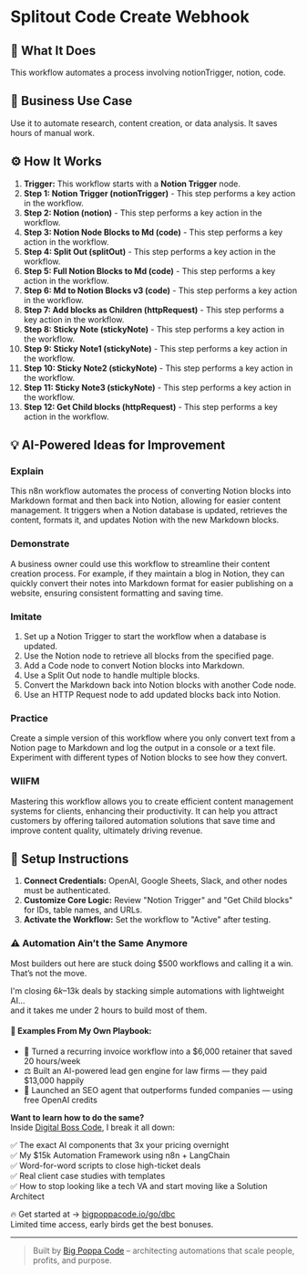 # Splitout Code Create Webhook

## 🚀 What It Does
This workflow automates a process involving notionTrigger, notion, code.

## 💼 Business Use Case
Use it to automate research, content creation, or data analysis. It saves hours of manual work.

## ⚙️ How It Works
1.  **Trigger:** This workflow starts with a **Notion Trigger** node.
2. **Step 1: Notion Trigger (notionTrigger)** - This step performs a key action in the workflow.
3. **Step 2: Notion (notion)** - This step performs a key action in the workflow.
4. **Step 3: Notion Node Blocks to Md (code)** - This step performs a key action in the workflow.
5. **Step 4: Split Out (splitOut)** - This step performs a key action in the workflow.
6. **Step 5: Full Notion Blocks to Md (code)** - This step performs a key action in the workflow.
7. **Step 6: Md to Notion Blocks v3 (code)** - This step performs a key action in the workflow.
8. **Step 7: Add blocks as Children (httpRequest)** - This step performs a key action in the workflow.
9. **Step 8: Sticky Note (stickyNote)** - This step performs a key action in the workflow.
10. **Step 9: Sticky Note1 (stickyNote)** - This step performs a key action in the workflow.
11. **Step 10: Sticky Note2 (stickyNote)** - This step performs a key action in the workflow.
12. **Step 11: Sticky Note3 (stickyNote)** - This step performs a key action in the workflow.
13. **Step 12: Get Child blocks (httpRequest)** - This step performs a key action in the workflow.

## 💡 AI-Powered Ideas for Improvement
### Explain
This n8n workflow automates the process of converting Notion blocks into Markdown format and then back into Notion, allowing for easier content management. It triggers when a Notion database is updated, retrieves the content, formats it, and updates Notion with the new Markdown blocks.

### Demonstrate
A business owner could use this workflow to streamline their content creation process. For example, if they maintain a blog in Notion, they can quickly convert their notes into Markdown format for easier publishing on a website, ensuring consistent formatting and saving time.

### Imitate
1. Set up a Notion Trigger to start the workflow when a database is updated.
2. Use the Notion node to retrieve all blocks from the specified page.
3. Add a Code node to convert Notion blocks into Markdown.
4. Use a Split Out node to handle multiple blocks.
5. Convert the Markdown back into Notion blocks with another Code node.
6. Use an HTTP Request node to add updated blocks back into Notion.

### Practice
Create a simple version of this workflow where you only convert text from a Notion page to Markdown and log the output in a console or a text file. Experiment with different types of Notion blocks to see how they convert.

### WIIFM
Mastering this workflow allows you to create efficient content management systems for clients, enhancing their productivity. It can help you attract customers by offering tailored automation solutions that save time and improve content quality, ultimately driving revenue.

## 🔧 Setup Instructions
1. **Connect Credentials:** OpenAI, Google Sheets, Slack, and other nodes must be authenticated.
2. **Customize Core Logic:** Review "Notion Trigger" and "Get Child blocks" for IDs, table names, and URLs.
3. **Activate the Workflow:** Set the workflow to "Active" after testing.

### ⚠️ Automation Ain’t the Same Anymore

Most builders out here are stuck doing $500 workflows and calling it a win.  
That’s not the move.  

I'm closing $6k–$13k deals by stacking simple automations with lightweight AI...  
and it takes me under 2 hours to build most of them.

#### 🧠 Examples From My Own Playbook:
- 🔁 Turned a recurring invoice workflow into a $6,000 retainer that saved 20 hours/week  
- ⚖️ Built an AI-powered lead gen engine for law firms — they paid $13,000 happily  
- 🚀 Launched an SEO agent that outperforms funded companies — using free OpenAI credits  

**Want to learn how to do the same?**  
Inside [Digital Boss Code](https://bigpoppacode.io/go/dbc), I break it all down:

✅ The exact AI components that 3x your pricing overnight  
✅ My $15k Automation Framework using n8n + LangChain  
✅ Word-for-word scripts to close high-ticket deals  
✅ Real client case studies with templates  
✅ How to stop looking like a tech VA and start moving like a Solution Architect  

🔥 Get started at → [bigpoppacode.io/go/dbc](https://bigpoppacode.io/go/dbc)  
Limited time access, early birds get the best bonuses.

---
> Built by [Big Poppa Code](https://bigpoppacode.io) – architecting automations that scale people, profits, and purpose.
